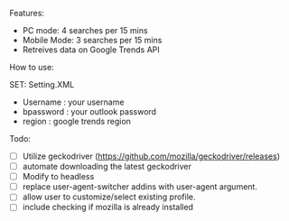 Features: 
 - PC mode: 4 searches per 15 mins
 - Mobile Mode: 3 searches per 15 mins
 - Retreives data on Google Trends API

How to use:

SET:
Setting.XML
  - Username   :  your username
  - bpassword  :  your outlook password
  - region     :  google trends region

Todo:
- [ ] Utilize geckodriver (https://github.com/mozilla/geckodriver/releases)
- [ ] automate downloading the latest geckodriver
- [ ] Modify to headless
- [ ] replace user-agent-switcher addins with user-agent argument.
- [ ] allow user to customize/select existing profile.
- [ ] include checking if mozilla is already installed
